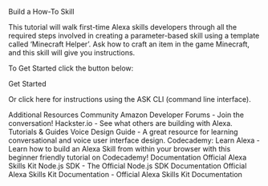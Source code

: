 Build a How-To Skill

This tutorial will walk first-time Alexa skills developers through all the required steps involved in creating a parameter-based skill using a template called ‘Minecraft Helper’. Ask how to craft an item in the game Minecraft, and this skill will give you instructions.

To Get Started click the button below:

Get Started

Or click here for instructions using the ASK CLI (command line interface).

Additional Resources Community Amazon Developer Forums - Join the conversation! Hackster.io - See what others are building with Alexa. Tutorials & Guides Voice Design Guide - A great resource for learning conversational and voice user interface design. Codecademy: Learn Alexa - Learn how to build an Alexa Skill from within your browser with this beginner friendly tutorial on Codecademy! Documentation Official Alexa Skills Kit Node.js SDK - The Official Node.js SDK Documentation Official Alexa Skills Kit Documentation - Official Alexa Skills Kit Documentation
